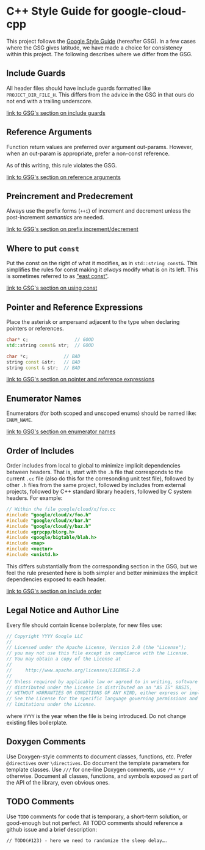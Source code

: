 # C++ Style Guide for google-cloud-cpp

This project follows the [Google Style Guide][google-style-guide-link]
(hereafter GSG). In a few cases where the GSG gives latitude, we have made a
choice for consistency within this project. The following describes where we
differ from the GSG.

[google-style-guide-link]: https://google.github.io/styleguide/cppguide.html

## Include Guards

All header files should have include guards formatted like
`PROJECT_DIR_FILE_H`. This differs from the advice in the GSG in that ours do
not end with a trailing underscore.

[link to GSG's section on include guards](https://google.github.io/styleguide/cppguide.html#The__define_Guard) 

## Reference Arguments

Function return values are preferred over argument out-params. However, when an
out-param is appropriate, prefer a non-const reference.

As of this writing, this rule violates the GSG.

[link to GSG's section on reference arguments](https://google.github.io/styleguide/cppguide.html#Reference_Arguments)

## Preincrement and Predecrement

Always use the prefix forms (`++i`) of increment and decrement unless the
post-increment *semantics* are needed.

[link to GSG's section on prefix increment/decrement](https://google.github.io/styleguide/cppguide.html#Preincrement_and_Predecrement)

## Where to put `const`

Put the const on the right of what it modifies, as in `std::string const&`.
This simplifies the rules for const making it *always* modify what is on its
left. This is sometimes referred to as ["east const"][east-const-link].

[link to GSG's section on using const](https://google.github.io/styleguide/cppguide.html#Use_of_const)

[east-const-link]: https://google.com/search?q=c%2B%2B+"east+const"

## Pointer and Reference Expressions

Place the asterisk or ampersand adjacent to the type when declaring pointers or
references.

```C++
char* c;                 // GOOD
std::string const& str;  // GOOD

char *c;             // BAD
string const &str;   // BAD
string const & str;  // BAD
```

[link to GSG's section on pointer and reference expressions](https://google.github.io/styleguide/cppguide.html#Pointer_and_Reference_Expressions)

## Enumerator Names

Enumerators (for both scoped and unscoped enums) should be named like: `ENUM_NAME`.

[link to GSG's section on enumerator names](https://google.github.io/styleguide/cppguide.html#Enumerator_Names)

## Order of Includes

Order includes from local to global to minimize implicit dependencies between
headers. That is, start with the `.h` file that corresponds to the current
`.cc` file (also do this for the corresonding unit test file), followed by
other `.h` files from the same project, followed by includes from external
projects, followed by C++ standard library headers, followed by C system
headers. For example:

```C++
// Within the file google/cloud/x/foo.cc
#include "google/cloud/x/foo.h"
#include "google/cloud/x/bar.h"
#include "google/cloud/y/baz.h"
#include <grpcpp/blorg.h>
#include <google/bigtable/blah.h>
#include <map>
#include <vector>
#include <unistd.h>
```

This differs substantially from the corresponding section in the GSG, but we
feel the rule presented here is both simpler and better minimizes the implicit
dependencies exposed to each header.

[link to GSG's section on include order](https://google.github.io/styleguide/cppguide.html#Names_and_Order_of_Includes)

## Legal Notice and Author Line

Every file should contain license boilerplate, for new files use:

```C++
// Copyright YYYY Google LLC
//
// Licensed under the Apache License, Version 2.0 (the "License");
// you may not use this file except in compliance with the License.
// You may obtain a copy of the License at
//
//     http://www.apache.org/licenses/LICENSE-2.0
//
// Unless required by applicable law or agreed to in writing, software
// distributed under the License is distributed on an "AS IS" BASIS,
// WITHOUT WARRANTIES OR CONDITIONS OF ANY KIND, either express or implied.
// See the License for the specific language governing permissions and
// limitations under the License.
```

where `YYYY` is the year when the file is being introduced. Do not change existing files boilerplate.

## Doxygen Comments

Use Doxygen-style comments to document classes, functions, etc. Prefer
`@directives` over `\directives`. Do document the template parameters for
template classes. Use `///` for one-line Doxygen comments, use `/** */`
otherwise. Document all classes, functions, and symbols exposed as part of the
API of the library, even obvious ones.

## TODO Comments

Use `TODO` comments for code that is temporary, a short-term solution, or
good-enough but not perfect. All TODO comments should reference a github issue
and a brief description:

```
// TODO(#123) - here we need to randomize the sleep delay….
```
